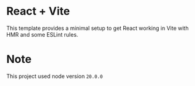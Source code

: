# React + Vite

This template provides a minimal setup to get React working in Vite with HMR and some ESLint rules.

# Note
This project used node version ```20.0.0```


